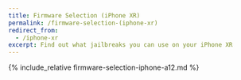 ```yaml
---
title: Firmware Selection (iPhone XR)
permalink: /firmware-selection-(iphone-xr)
redirect_from:
  - /iphone-xr
excerpt: Find out what jailbreaks you can use on your iPhone XR
---
```


{% include_relative firmware-selection-iphone-a12.md %}
